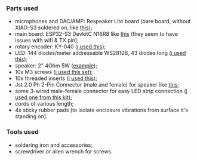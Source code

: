 ### Parts used

- microphones and DAC/AMP: Respeaker Lite board (bare board, without XIAO-S3 soldered on, like [this](https://www.seeedstudio.com/ReSpeaker-Lite-p-5928.html));
- main board: ESP32-S3 DevkitC N16R8 like [this](https://www.amazon.de/dp/B0DHJXTYBJ) (they seem to have issues with wifi & TX pin);
- rotary encoder: KY-040 ([i used this](https://a.co/d/8K1tguS));
- LED: 144 diodes/meter addressable WS2812B, 43 diodes long ([i used this](https://a.co/d/c7r4G9y));
- speaker: 2" 4Ohm 5W ([example](https://a.co/d/cEpEeNt));
- 10x M3 screws ([i used this set](https://a.co/d/e6pNfBu));
- 10x threaded inserts ([i used this](https://a.co/d/bMeMx9B));
- Jst 2.0 Ph 2-Pin Connector (male and female) for speaker like [this](https://a.co/d/aUkOTCS);
- some 3-wired male-female connector for easy LED strip connection ([i used one from this kit](https://a.co/d/9OdHJpC));
- cords of various length;
- 4x sticky rubber pads (to isolate enclosure vibrations from surface it's standing on).

### Tools used

- soldering iron and accessories;
- screwdriver or allen wrench for screws.
